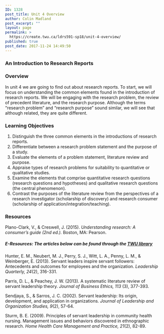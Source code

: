 ```yaml
---
ID: 1328
post_title: Unit 4 Overview
author: Colin Madland
post_excerpt: ""
layout: page
permalink: >
  https://create.twu.ca/ldrs591-sp18/unit-4-overview/
published: true
post_date: 2017-11-24 14:49:50
---
```

### An Introduction to Research Reports

### Overview

In unit 4 we are going to find out about research reports. To start, we will focus on understanding the common elements found in the introduction of research reports. We will be engaging with the research problem, the review of precedent literature, and the research purpose. Although the terms “research problem” and “research purpose” sound similar, we will see that although related, they are quite different.

### Learning Objectives

1. Distinguish the three common elements in the introductions of research reports.
2. Differentiate between a research problem statement and the purpose of a study.
3. Evaluate the elements of a problem statement, literature review and purpose.
4. Appraise types of research problems for suitability to quantitative or qualitative studies.
5. Examine the elements that comprise quantitative research questions (research questions and hypotheses) and qualitative research questions (the central phenomenon).
6. Contrast the purposes of the literature review from the perspectives of a research investigator (scholarship of discovery) and research consumer (scholarship of application/integration/teaching).

### Resources

Plano-Clark, V., &amp; Creswell, J. (2015). _Understanding research: A consumer’s guide (2nd ed.)._ Boston, MA: Pearson.

##### E-Resources: The articles below can be found through the <a href="https://www.twu.ca/library">TWU library</a>

Hunter, E. M., Neubert, M. J., Perry, S. J., Witt, L. A., Penny, L. M., &amp; Weinberger, E. (2013). Servant leaders inspire servant followers: Antecedents and outcomes for employees and the organization. _Leadership Quarterly, 24_(2), 316-331.

Parris, D. L., &amp; Peachey, J. W. (2013). A systematic literature review of servant leadership theory. _Journal of Business Ethics, 113_ (3), 377-393.

Sendjaya, S., &amp; Sarros, J. C. (2002). Servant leadership: Its origin, development, and application in organizations. _Journal of Leadership and Organization Studies, 9_(2), 57-64.

Sturm, B. E. (2009). Principles of servant leadership in community health nursing. Management issues and behaviors discovered in ethnographic research. _Home Health Care Management and Practice, 21_(2), 82-89.